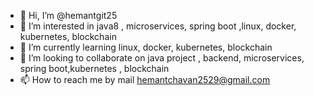 - 👋 Hi, I’m @hemantgit25
- 👀 I’m interested in java8 , microservices, spring boot ,linux, docker, kubernetes, blockchain
- 🌱 I’m currently learning linux, docker, kubernetes, blockchain
- 💞️ I’m looking to collaborate on java project , backend, microservices, spring boot,kubernetes , blockchain
- 📫 How to reach me by mail hemantchavan2529@gmail.com

<!---
hemantgit25/hemantgit25 is a ✨ special ✨ repository because its `README.md` (this file) appears on your GitHub profile.
You can click the Preview link to take a look at your changes.
--->
